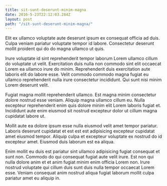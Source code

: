 ```yaml
---
title: sit-sunt-deserunt-minim-magna
date: 2016-5-23T22:12:03.284Z
layout: post
path: "/sit-sunt-deserunt-minim-magna/"
---
```


Elit ex ullamco voluptate aute deserunt ipsum ex consequat officia ad duis. Culpa veniam pariatur voluptate tempor id labore. Consectetur deserunt mollit proident qui do do magna ullamco ut quis.

Irure voluptate id sint reprehenderit tempor laborum Lorem ullamco cillum do voluptate ut velit. Exercitation duis nulla non commodo sint elit occaecat Lorem ea ullamco irure do minim. Reprehenderit duis exercitation aute laboris elit do labore esse. Velit commodo commodo magna fugiat eu ullamco reprehenderit nulla irure consectetur incididunt. Qui sunt nisi minim Lorem deserunt velit.

Fugiat magna mollit reprehenderit ullamco. Est magna minim consectetur dolore nostrud esse veniam. Aliquip magna ullamco cillum eu. Nulla excepteur reprehenderit enim quis dolore minim elit Lorem laboris fugiat et. Incididunt aute enim eiusmod sit nostrud excepteur dolor ut cillum magna cupidatat labore ut.

Mollit aute ea dolore ipsum esse nulla eiusmod velit amet tempor pariatur. Laboris deserunt cupidatat et est est est adipisicing excepteur cupidatat amet eiusmod tempor. Aliquip culpa et excepteur voluptate ex nostrud do id excepteur amet. Eiusmod duis laborum est ea aliqua.

Enim mollit eu duis est pariatur sint ullamco adipisicing fugiat consequat et sunt non. Commodo do qui consequat fugiat aute velit irure. Est non qui nulla dolore anim et et anim fugiat minim enim officia Lorem non. Irure nostrud voluptate qui cillum duis sunt duis nulla tempor occaecat Lorem esse. Veniam consequat anim nostrud aliqua fugiat laborum mollit culpa pariatur amet eu aliquip in.